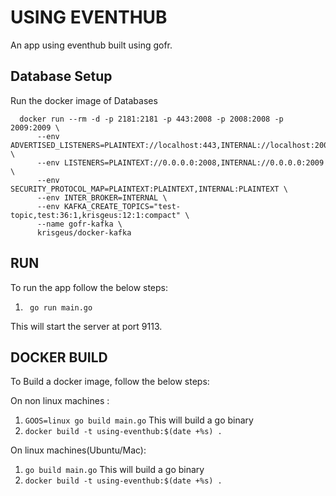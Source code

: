 # USING EVENTHUB
An app using eventhub built using gofr.

## Database Setup
Run the docker image of Databases

```
  docker run --rm -d -p 2181:2181 -p 443:2008 -p 2008:2008 -p 2009:2009 \
      --env ADVERTISED_LISTENERS=PLAINTEXT://localhost:443,INTERNAL://localhost:2009 \
      --env LISTENERS=PLAINTEXT://0.0.0.0:2008,INTERNAL://0.0.0.0:2009 \
      --env SECURITY_PROTOCOL_MAP=PLAINTEXT:PLAINTEXT,INTERNAL:PLAINTEXT \
      --env INTER_BROKER=INTERNAL \
      --env KAFKA_CREATE_TOPICS="test-topic,test:36:1,krisgeus:12:1:compact" \
      --name gofr-kafka \
      krisgeus/docker-kafka
  ```

## RUN
To run the app follow the below steps:

1. ` go run main.go`

This will start the server at port 9113.

## DOCKER BUILD
To Build a docker image, follow the below steps:

On non linux machines :
1. `GOOS=linux go build main.go` This will build a go binary
2. `docker build -t using-eventhub:$(date +%s) .`

On linux machines(Ubuntu/Mac):
1. `go build main.go` This will build a go binary
2. `docker build -t using-eventhub:$(date +%s) .`